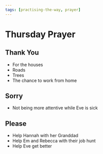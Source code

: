 ```yaml
---
tags: [practising-the-way, prayer]
---
```


# Thursday Prayer

## Thank You

- For the houses
- Roads
- Trees
- The chance to work from home

## Sorry

- Not being more attentive while Eve is sick

## Please

- Help Hannah with her Granddad
- Help Em and Rebecca with their job hunt
- Help Eve get better
